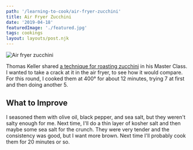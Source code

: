 ```yaml
---
path: '/learning-to-cook/air-fryer-zucchini'
title: Air Fryer Zucchini
date: '2019-04-18'
featuredImage: './featured.jpg'
tags: cookings
layout: layouts/post.njk
---
```


![Air fryer zucchini](/img/learning-to-cook/air-fryer-zucchini/air-fryer-zucchini.jpg)

Thomas Keller shared [a technique for roasting zucchini](https://www.masterclass.com/articles/how-to-roast-zucchini-in-the-oven-with-thomas-keller#recipe-oven-roasted-zucchini) in his Master Class. I wanted to take a crack at it in the air fryer, to see how it would compare. For this round, I cooked them at 400° for about 12 minutes, trying 7 at first and then doing another 5.

## What to Improve

I seasoned them with olive oil, black pepper, and sea salt, but they weren't salty enough for me. Next time, I'll do a thin layer of kosher salt and then maybe some sea salt for the crunch. They were very tender and the consistency was good, but I want more brown. Next time I'll probably cook them for 20 minutes or so.
